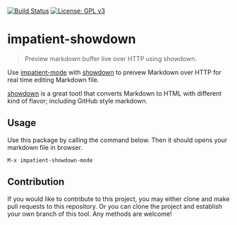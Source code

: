 [![Build Status](https://travis-ci.com/jcs-elpa/impatient-showdown.svg?branch=master)](https://travis-ci.com/jcs-elpa/impatient-showdown)
[![License: GPL v3](https://img.shields.io/badge/License-GPL%20v3-blue.svg)](https://www.gnu.org/licenses/gpl-3.0)

# impatient-showdown
> Preview markdown buffer live over HTTP using showdown.

Use [impatient-mode](https://github.com/skeeto/impatient-mode) with
[showdown](https://github.com/showdownjs/showdown) to preivew Markdown over HTTP
for real time editing Markdown file.

[showdown](https://github.com/showdownjs/showdown)
is a great tootl that converts Markdown to HTML with different kind of
flavor; including GitHub style markdown.

## Usage

Use this package by calling the command below. Then it should opens your markdown
file in browser.

```
M-x impatient-showdown-mode
```

## Contribution

If you would like to contribute to this project, you may either clone and make pull
requests to this repository. Or you can clone the project and establish your own
branch of this tool. Any methods are welcome!
